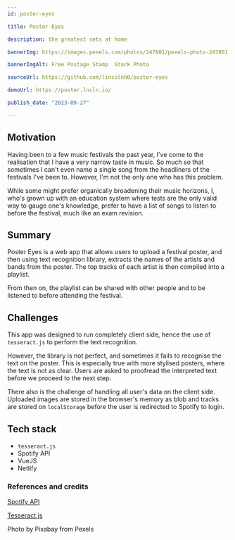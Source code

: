 ```yaml
---
id: poster-eyes

title: Poster Eyes

description: the greatest sets at home

bannerImg: https://images.pexels.com/photos/247801/pexels-photo-247801.jpeg?w=1080

bannerImgAlt: Free Postage Stamp  Stock Photo

sourceUrl: https://github.com/lincolnh0/poster-eyes

demoUrl: https://poster.lncln.io/

publish_date: "2023-09-27"

---
```


## Motivation

Having been to a few music festivals the past year, I've come to the realisation that I have a very narrow
taste in music. So much so that sometimes I can't even name a single song from the headliners of the festivals I've 
been to. However, I'm not the only one who has this problem.

While some might prefer organically broadening their music horizons, I, who's grown up with an education system where 
tests are the only valid way to gauge one's knowledge, prefer to have a list of songs to listen to before the festival, 
much like an exam revision.

## Summary

Poster Eyes is a web app that allows users to upload a festival poster, and then using text recognition library, extracts
the names of the artists and bands from the poster. The top tracks of each artist is then compiled into a playlist.

From then on, the playlist can be shared with other people and to be listened to before attending the festival.

## Challenges

This app was designed to run completely client side, hence the use of ```tesseract.js``` to perform the text recognition.

However, the library is not perfect, and sometimes it fails to recognise the text on the poster. This is especially true
with more stylised posters, where the text is not as clear. Users are asked to proofread the interpreted text before we
proceed to the next step.

There also is the challenge of handling all user's data on the client side. Uploaded images are stored in the browser's
memory as blob and tracks are stored on ```localStorage``` before the user is redirected to Spotify to login.

## Tech stack

- ```tesseract.js```
- Spotify API
- VueJS
- Netlify

### References and credits

[Spotify API](https://developer.spotify.com/documentation/web-api/)

[Tesseract.js](https://tesseract.projectnaptha.com/)

Photo by Pixabay from Pexels